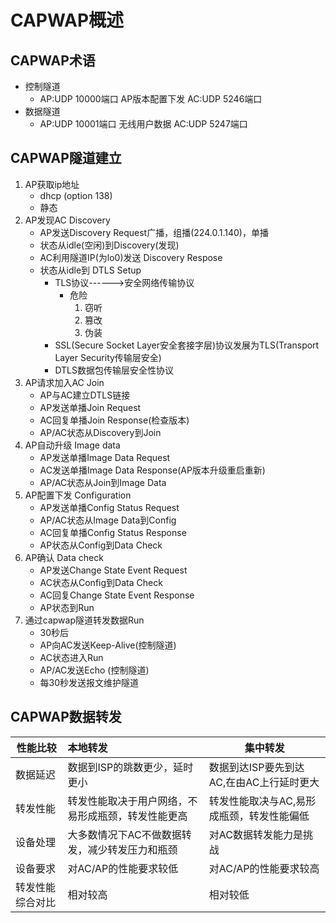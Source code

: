 # CAPWAP概述

## CAPWAP术语

- 控制隧道
  - AP:UDP 10000端口   AP版本配置下发    AC:UDP 5246端口
- 数据隧道
  - AP:UDP 10001端口    无线用户数据        AC:UDP 5247端口

## CAPWAP隧道建立

1. AP获取ip地址
   - dhcp (option 138)
   - 静态
2. AP发现AC  Discovery
   - AP发送Discovery  Request广播，组播(224.0.1.140)，单播
   - 状态从idle(空闲)到Discovery(发现)
   - AC利用隧道IP(为lo0)发送 Discovery Respose
   - 状态从idle到 DTLS Setup
     - TLS协议------>安全网络传输协议
       - 危险
         1. 窃听
         2. 篡改
         3. 伪装
     - SSL(Secure Socket Layer安全套接字层)协议发展为TLS(Transport  Layer  Security传输层安全)
     - DTLS数据包传输层安全性协议
3. AP请求加入AC  Join
   - AP与AC建立DTLS链接
   - AP发送单播Join Request
   - AC回复单播Join Response(检查版本)
   - AP/AC状态从Discovery到Join
4. AP自动升级  Image data
   - AP发送单播Image  Data Request
   - AC发送单播Image Data Response(AP版本升级重启重新)
   - AP/AC状态从Join到Image Data
5. AP配置下发   Configuration
   - AP发送单播Config Status  Request
   - AP/AC状态从Image Data到Config
   - AC回复单播Config Status  Response
   - AP状态从Config到Data  Check
6. AP确认 Data  check
   - AP发送Change State Event Request
   - AC状态从Config到Data  Check
   - AC回复Change  State Event Response
   - AP状态到Run
7. 通过capwap隧道转发数据Run
   - 30秒后
   - AP向AC发送Keep-Alive(控制隧道)
   - AC状态进入Run 
   - AP/AC发送Echo (控制隧道)
   - 每30秒发送报文维护隧道

## CAPWAP数据转发

| 性能比较         | 本地转发                                           | 集中转发                                  |
| ---------------- | :------------------------------------------------- | ----------------------------------------- |
| 数据延迟         | 数据到ISP的跳数更少，延时更小                      | 数据到达ISP要先到达AC,在由AC上行延时更大  |
| 转发性能         | 转发性能取决于用户网络，不易形成瓶颈，转发性能更高 | 转发性能取决与AC,易形成瓶颈，转发性能偏低 |
| 设备处理         | 大多数情况下AC不做数据转发，减少转发压力和瓶颈     | 对AC数据转发能力是挑战                    |
| 设备要求         | 对AC/AP的性能要求较低                              | 对AC/AP的性能要求较高                     |
| 转发性能综合对比 | 相对较高                                           | 相对较低                                  |


































































